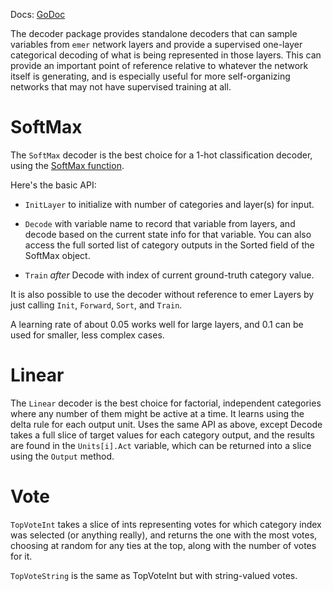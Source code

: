 Docs: [GoDoc](https://pkg.go.dev/github.com/emer/emergent/decoder)

The decoder package provides standalone decoders that can sample variables from `emer` network layers and provide a supervised one-layer categorical decoding of what is being represented in those layers.  This can provide an important point of reference relative to whatever the network itself is generating, and is especially useful for more self-organizing networks that may not have supervised training at all.

# SoftMax

The `SoftMax` decoder is the best choice for a 1-hot classification decoder, using the [SoftMax function](https://en.wikipedia.org/wiki/Softmax_function).

Here's the basic API:

* `InitLayer` to initialize with number of categories and layer(s) for input.

* `Decode` with variable name to record that variable from layers, and decode based on the current state info for that variable.  You can also access the full sorted list of category outputs in the Sorted field of the SoftMax object.

* `Train` *after* Decode with index of current ground-truth category value.

It is also possible to use the decoder without reference to emer Layers by just calling `Init`, `Forward`, `Sort`, and `Train`.

A learning rate of about 0.05 works well for large layers, and 0.1 can be used for smaller, less complex cases.

# Linear

The `Linear` decoder is the best choice for factorial, independent categories where any number of them might be active at a time.  It learns using the delta rule for each output unit.  Uses the same API as above, except Decode takes a full slice of target values for each category output, and the results are found in the `Units[i].Act` variable, which can be returned into a slice using the `Output` method.

# Vote

`TopVoteInt` takes a slice of ints representing votes for which category index was selected (or anything really), and returns the one with the most votes, choosing at random for any ties at the top, along with the number of votes for it.

`TopVoteString` is the same as TopVoteInt but with string-valued votes.

